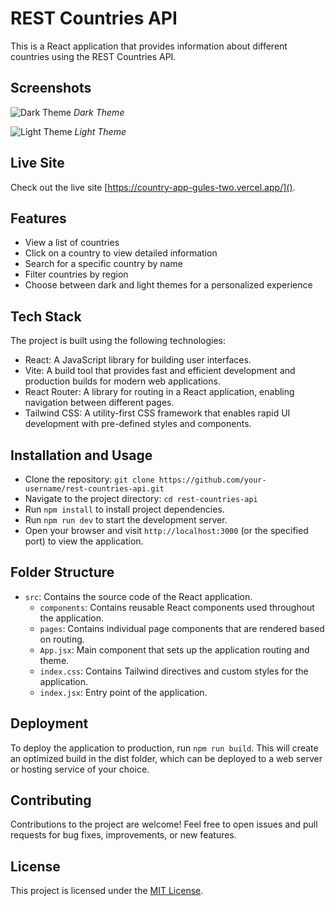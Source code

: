 # REST Countries API

This is a React application that provides information about different countries using the REST Countries API.

## Screenshots

![Dark Theme](screenshots/dark-theme.png)
_Dark Theme_

![Light Theme](screenshots/light-theme.png)
_Light Theme_

## Live Site

Check out the live site [https://country-app-gules-two.vercel.app/]().

## Features

- View a list of countries
- Click on a country to view detailed information
- Search for a specific country by name
- Filter countries by region
- Choose between dark and light themes for a personalized experience

## Tech Stack

The project is built using the following technologies:

- React: A JavaScript library for building user interfaces.
- Vite: A build tool that provides fast and efficient development and production builds for modern web applications.
- React Router: A library for routing in a React application, enabling navigation between different pages.
- Tailwind CSS: A utility-first CSS framework that enables rapid UI development with pre-defined styles and components.

## Installation and Usage

- Clone the repository: `git clone https://github.com/your-username/rest-countries-api.git`
- Navigate to the project directory: `cd rest-countries-api`
- Run `npm install` to install project dependencies.
- Run `npm run dev` to start the development server.
- Open your browser and visit `http://localhost:3000` (or the specified port) to view the application.

## Folder Structure

- `src`: Contains the source code of the React application.
  - `components`: Contains reusable React components used throughout the application.
  - `pages`: Contains individual page components that are rendered based on routing.
  - `App.jsx`: Main component that sets up the application routing and theme.
  - `index.css`: Contains Tailwind directives and custom styles for the application.
  - `index.jsx`: Entry point of the application.

## Deployment

To deploy the application to production, run `npm run build`. This will create an optimized build in the dist folder, which can be deployed to a web server or hosting service of your choice.

## Contributing

Contributions to the project are welcome! Feel free to open issues and pull requests for bug fixes, improvements, or new features.

## License

This project is licensed under the [MIT License](LICENSE).

